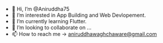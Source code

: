 - 👋 Hi, I’m @Aniruddha75
- 👀 I’m interested in App Building and Web Devlopement.
- 🌱 I’m currently learning Flutter. 
- 💞️ I’m looking to collaborate on ...
- 📫 How to reach me -> aniruddhawaghchaware@gmail.com

<!---
Aniruddha75/Aniruddha75 is a ✨ special ✨ repository because its `README.md` (this file) appears on your GitHub profile.
You can click the Preview link to take a look at your changes.
--->
